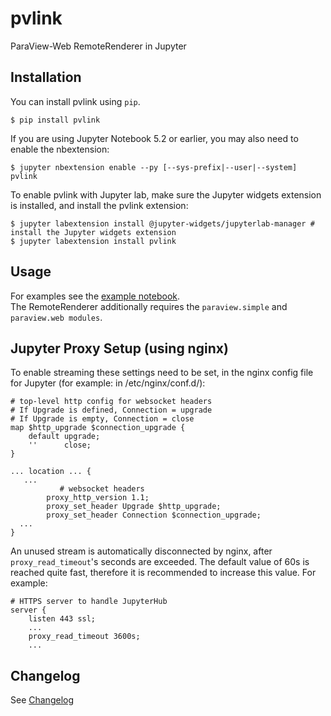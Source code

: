 # pvlink

ParaView-Web RemoteRenderer in Jupyter

## Installation

You can install pvlink using `pip`.

```
$ pip install pvlink
```

If you are using Jupyter Notebook 5.2 or earlier, you may also need to enable
the nbextension:
```
$ jupyter nbextension enable --py [--sys-prefix|--user|--system] pvlink
```

To enable pvlink with Jupyter lab, make sure the Jupyter widgets extension is installed, and install the pvlink extension:
```
$ jupyter labextension install @jupyter-widgets/jupyterlab-manager # install the Jupyter widgets extension
$ jupyter labextension install pvlink
```


## Usage
For examples see the [example notebook](examples/Examples.ipynb).  
The RemoteRenderer additionally requires the `paraview.simple` and `paraview.web modules`.


## Jupyter Proxy Setup (using nginx)

To enable streaming these settings need to be set, in the nginx config file for Jupyter (for example: in /etc/nginx/conf.d/):

```
# top-level http config for websocket headers
# If Upgrade is defined, Connection = upgrade
# If Upgrade is empty, Connection = close
map $http_upgrade $connection_upgrade {
    default upgrade;
    ''      close;
}

... location ... {
   ...
           # websocket headers
        proxy_http_version 1.1;
        proxy_set_header Upgrade $http_upgrade;
        proxy_set_header Connection $connection_upgrade;
  ...
}
```

An unused stream is automatically disconnected by nginx, after `proxy_read_timeout`'s seconds are exceeded. The default value of 60s is reached quite fast, therefore it is recommended to increase this value. 
For example:
```
# HTTPS server to handle JupyterHub
server {
    listen 443 ssl;
    ...
    proxy_read_timeout 3600s;
    ...
```

## Changelog
See [Changelog](CHANGELOG.md)
